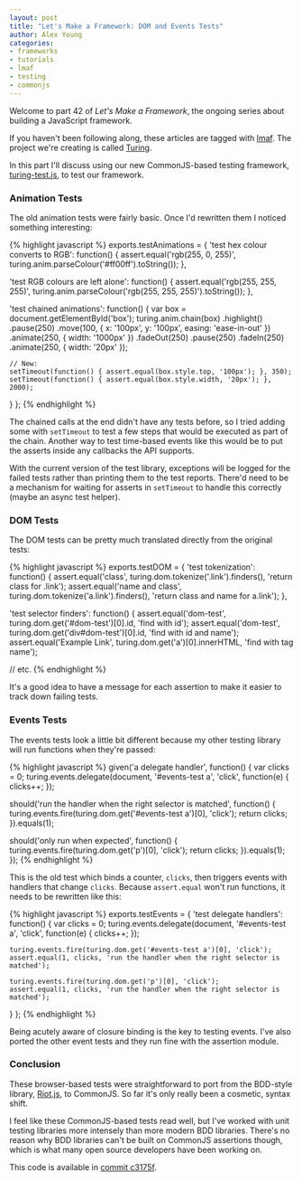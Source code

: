 ```yaml
---
layout: post
title: "Let's Make a Framework: DOM and Events Tests"
author: Alex Young
categories: 
- frameworks
- tutorials
- lmaf
- testing
- commonjs
---
```


Welcome to part 42 of *Let's Make a Framework*, the ongoing series about building a JavaScript framework.

If you haven't been following along, these articles are tagged with [lmaf](http://dailyjs.com/tags.html#lmaf). The project we're creating is called [Turing](http://github.com/alexyoung/turing.js).

In this part I'll discuss using our new CommonJS-based testing framework, [turing-test.js](https://github.com/alexyoung/turing-test.js), to test our framework.

### Animation Tests

The old animation tests were fairly basic. Once I'd rewritten them I noticed something interesting:

{% highlight javascript %}
exports.testAnimations = {
  'test hex colour converts to RGB': function() {
    assert.equal('rgb(255, 0, 255)', turing.anim.parseColour('#ff00ff').toString());
  },

  'test RGB colours are left alone': function() {
    assert.equal('rgb(255, 255, 255)', turing.anim.parseColour('rgb(255, 255, 255)').toString());
  },

  'test chained animations': function() {
    var box = document.getElementById('box');
    turing.anim.chain(box)
      .highlight()
      .pause(250)
      .move(100, { x: '100px', y: '100px', easing: 'ease-in-out' })
      .animate(250, { width: '1000px' })
      .fadeOut(250)
      .pause(250)
      .fadeIn(250)
      .animate(250, { width: '20px' });

    // New:
    setTimeout(function() { assert.equal(box.style.top, '100px'); }, 350);
    setTimeout(function() { assert.equal(box.style.width, '20px'); }, 2000);
  }
};
{% endhighlight %}

The chained calls at the end didn't have any tests before, so I tried adding some with <code>setTimeout</code> to test a few steps that would be executed as part of the chain. Another way to test time-based events like this would be to put the asserts inside any callbacks the API supports.

With the current version of the test library, exceptions will be logged for the failed tests rather than printing them to the test reports. There'd need to be a mechanism for waiting for asserts in <code>setTimeout</code> to handle this correctly (maybe an async test helper).

### DOM Tests

The DOM tests can be pretty much translated directly from the original tests:

{% highlight javascript %}
exports.testDOM = {
  'test tokenization': function() {
    assert.equal('class', turing.dom.tokenize('.link').finders(), 'return class for .link');
    assert.equal('name and class', turing.dom.tokenize('a.link').finders(), 'return class and name for a.link');
  },

  'test selector finders': function() {
    assert.equal('dom-test', turing.dom.get('#dom-test')[0].id, 'find with id');
    assert.equal('dom-test', turing.dom.get('div#dom-test')[0].id, 'find with id and name');
    assert.equal('Example Link', turing.dom.get('a')[0].innerHTML, 'find with tag name');

// etc.
{% endhighlight %}

It's a good idea to have a message for each assertion to make it easier to track down failing tests.

### Events Tests

The events tests look a little bit different because my other testing library will run functions when they're passed:

{% highlight javascript %}
given('a delegate handler', function() {
  var clicks = 0;
  turing.events.delegate(document, '#events-test a', 'click', function(e) {
    clicks++;
  });

  should('run the handler when the right selector is matched', function() {
    turing.events.fire(turing.dom.get('#events-test a')[0], 'click');
    return clicks;
  }).equals(1);

  should('only run when expected', function() {
    turing.events.fire(turing.dom.get('p')[0], 'click');
    return clicks;
  }).equals(1);
});
{% endhighlight %}

This is the old test which binds a counter, <code>clicks</code>, then triggers events with handlers that change <code>clicks</code>. Because <code>assert.equal</code> won't run functions, it needs to be rewritten like this:

{% highlight javascript %}
exports.testEvents = {
  'test delegate handlers': function() {
    var clicks = 0;
    turing.events.delegate(document, '#events-test a', 'click', function(e) {
      clicks++;
    });

    turing.events.fire(turing.dom.get('#events-test a')[0], 'click');
    assert.equal(1, clicks, 'run the handler when the right selector is matched');

    turing.events.fire(turing.dom.get('p')[0], 'click');
    assert.equal(1, clicks, 'run the handler when the right selector is matched');
  }
};
{% endhighlight %}

Being acutely aware of closure binding is the key to testing events. I've also ported the other event tests and they run fine with the assertion module.

### Conclusion

These browser-based tests were straightforward to port from the BDD-style library, [Riot.js](https://github.com/alexyoung/riotjs/), to CommonJS. So far it's only really been a cosmetic, syntax shift.

I feel like these CommonJS-based tests read well, but I've worked with unit testing libraries more intensely than more modern BDD libraries. There's no reason why BDD libraries can't be built on CommonJS assertions though, which is what many open source developers have been working on.

This code is available in [commit c3175f](https://github.com/alexyoung/turing.js/tree/c3175fcb229ca60abeac407bdd7f708fac00b772).
